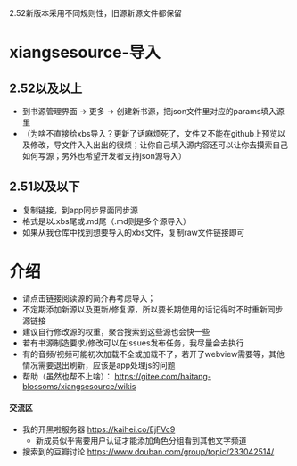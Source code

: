 2.52新版本采用不同规则性，旧源新源文件都保留

# xiangsesource-导入

## 2.52以及以上

- 到书源管理界面 -> 更多 -> 创建新书源，把json文件里对应的params填入源里
- （为啥不直接给xbs导入？更新了话麻烦死了，文件又不能在github上预览以及修改，导文件入入出出的很烦；让你自己填入源内容还可以让你去摸索自己如何写源；另外也希望开发者支持json源导入）

## 2.51以及以下

- 复制链接，到app同步界面同步源
- 格式是以.xbs尾或.md尾（.md则是多个源导入）
- 如果从我仓库中找到想要导入的xbs文件，复制raw文件链接即可

# 介绍

- 请点击链接阅读源的简介再考虑导入；
- 不定期添加新源以及更新/修复源，所以要长期使用的话记得时不时重新同步源链接
- 建议自行修改源的权重，聚合搜索到这些源也会快一些
- 若有书源制造要求/修改可以在issues发布任务，我尽量会去执行
- 有的音频/视频可能初次加载不全或加载不了，若开了webview需要等，其他情况需要退出刷新，应该是app处理js的问题
- 帮助（虽然也帮不上啥）： https://gitee.com/haitang-blossoms/xiangsesource/wikis

#### 交流区

- 我的开黑啦服务器 https://kaihei.co/EjFVc9
  - 新成员似乎需要用户认证才能添加角色分组看到其他文字频道
- 搜索到的豆瓣讨论 https://www.douban.com/group/topic/233042514/
